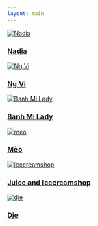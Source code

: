 ```yaml
---
layout: main
---
```

<div class="photo-gallery">
  <a href="/people/photo1/" class="photo-item">
    <img src="/assets/people/Nadia (6).jpg" alt="Nadia">
    <div class="photo-overlay">
      <h3>Nadia</h3>
    </div>
  </a>
  <a href="/people/photo2/" class="photo-item">
    <img src="/assets/people/people3.jpg" alt="Ng Vi">
    <div class="photo-overlay">
      <h3>Ng Vi</h3>
    </div>
  </a>
  <a href="/people/photo3/" class="photo-item">
    <img src="/assets/people/people4.jpg" alt="Banh Mi Lady">
    <div class="photo-overlay">
      <h3>Banh Mi Lady</h3>
    </div>
  </a>
  <a href="/people/photo4/" class="photo-item">
    <img src="/assets/people/cat (1).jpg" alt="mèo">
    <div class="photo-overlay">
      <h3>Mèo</h3>
    </div>
  </a>
  <a href="/people/photo5/" class="photo-item">
    <img src="/assets/people/nhatrangice (2).jpg" alt="Icecreamshop">
    <div class="photo-overlay">
      <h3>Juice and Icecreamshop</h3>
    </div>
  </a>
  <a href="/people/photo6/" class="photo-item">
    <img src="/assets/people/dje.jpg" alt="dje">
    <div class="photo-overlay">
      <h3>Dje</h3>
    </div>
  </a>
</div>
